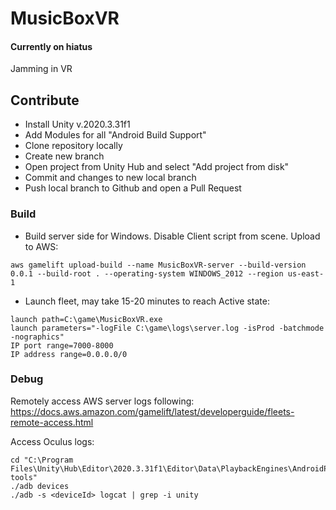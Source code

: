 # MusicBoxVR

#### Currently on hiatus

Jamming in VR

## Contribute

- Install Unity v.2020.3.31f1
- Add Modules for all "Android Build Support"
- Clone repository locally
- Create new branch
- Open project from Unity Hub and select "Add project from disk"
- Commit and changes to new local branch
- Push local branch to Github and open a Pull Request

### Build

- Build server side for Windows. Disable Client script from scene. Upload to AWS:
```
aws gamelift upload-build --name MusicBoxVR-server --build-version 0.0.1 --build-root . --operating-system WINDOWS_2012 --region us-east-1
```
- Launch fleet, may take 15-20 minutes to reach Active state:
```
launch path=C:\game\MusicBoxVR.exe
launch parameters="-logFile C:\game\logs\server.log -isProd -batchmode -nographics"
IP port range=7000-8000
IP address range=0.0.0.0/0
```

### Debug

Remotely access AWS server logs following:
https://docs.aws.amazon.com/gamelift/latest/developerguide/fleets-remote-access.html

Access Oculus logs:
```
cd "C:\Program Files\Unity\Hub\Editor\2020.3.31f1\Editor\Data\PlaybackEngines\AndroidPlayer\SDK\platform-tools"
./adb devices
./adb -s <deviceId> logcat | grep -i unity
```
